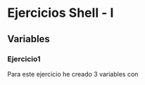 # Ejercicios Shell - I

## Variables

### Ejercicio1
Para este ejercicio he creado 3 variables con

